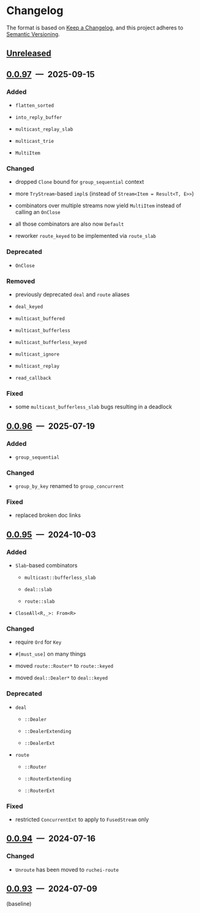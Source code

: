 # Changelog

The format is based on [Keep a Changelog](https://keepachangelog.com/en/1.1.0/),
and this project adheres to [Semantic Versioning](https://semver.org/spec/v2.0.0.html).

## [Unreleased]

## [0.0.97] — 2025-09-15

### Added

- `flatten_sorted`

- `into_reply_buffer`

- `multicast_replay_slab`

- `multicast_trie`

- `MultiItem`

### Changed

- dropped `Clone` bound for `group_sequential` context

- more `TryStream`-based `impl`s (instead of `Stream<Item = Result<T, E>>`)

- combinators over multiple streams now yield `MultiItem` instead of calling an `OnClose`

- all those combinators are also now `Default`

- reworker `route_keyed` to be implemented via `route_slab`

### Deprecated

- `OnClose`

### Removed

- previously deprecated `deal` and `route` aliases

- `deal_keyed`

- `multicast_buffered`

- `multicast_bufferless`

- `multicast_bufferless_keyed`

- `multicast_ignore`

- `multicast_replay`

- `read_callback`

### Fixed

- some `multicast_bufferless_slab` bugs resulting in a deadlock

## [0.0.96] — 2025-07-19

### Added

- `group_sequential`

### Changed

- `group_by_key` renamed to `group_concurrent`

### Fixed

- replaced broken doc links

## [0.0.95] — 2024-10-03

### Added

- `Slab`-based combinators

  - `multicast::bufferless_slab`

  - `deal::slab`

  - `route::slab`

- `CloseAll<R,_>: From<R>`

### Changed

- require `Ord` for `Key`

- `#[must_use]` on many things

- moved `route::Router*` to `route::keyed`

- moved `deal::Dealer*` to `deal::keyed`

### Deprecated

- `deal`

  - `::Dealer`

  - `::DealerExtending`

  - `::DealerExt`

- `route`

  - `::Router`

  - `::RouterExtending`

  - `::RouterExt`

### Fixed

- restricted `ConcurrentExt` to apply to `FusedStream` only

## [0.0.94] — 2024-07-16

### Changed

- `Unroute` has been moved to `ruchei-route`

## [0.0.93] — 2024-07-09

(baseline)

[unreleased]: https://github.com/parrrate/ruchei/compare/0.0.97...HEAD
[0.0.97]: https://github.com/parrrate/ruchei/compare/0.0.96...0.0.97
[0.0.96]: https://github.com/parrrate/ruchei/compare/0.0.95...0.0.96
[0.0.95]: https://github.com/parrrate/ruchei/compare/0.0.94...0.0.95
[0.0.94]: https://github.com/parrrate/ruchei/compare/0.0.93...0.0.94
[0.0.93]: https://github.com/parrrate/ruchei/releases/tag/0.0.93
